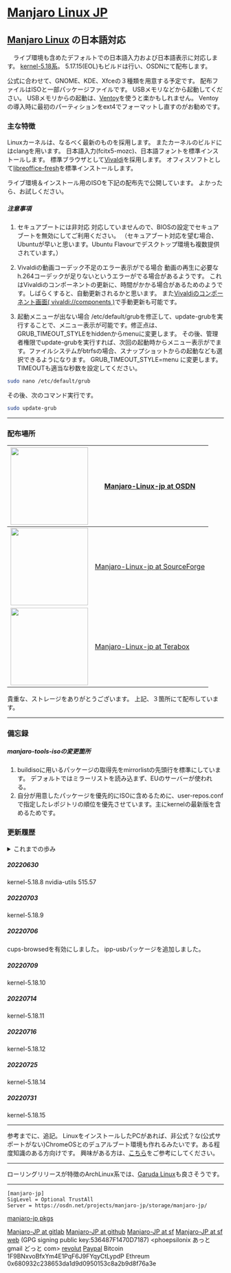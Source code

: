 # [Manjaro Linux JP](https://osdn.net/projects/manjaro-jp/)

## [Manjaro Linux](https://manjaro.org/) の日本語対応
　ライブ環境も含めたデフォルトでの日本語入力および日本語表示に対応します。
[kernel-5.18系](https://kernel.org/)。
5.17.15(EOL)もビルドは行い、OSDNにて配布します。

公式に合わせて、GNOME、KDE、Xfceの３種類を用意する予定です。
配布ファイルはISOと一部パッケージファイルです。
USBメモリなどから起動してください。 
USBメモリからの起動は、[Ventoy](https://ventoy.net/)を使うと楽かもしれません。
Ventoyの導入時に最初のパーティションをext4でフォーマットし直すのがお勧めです。

### 主な特徴
Linuxカーネルは、なるべく最新のものを採用します。
またカーネルのビルドにはclangを用います。
日本語入力(fcitx5-mozc)、日本語フォントを標準インストールします。
標準ブラウザとして[Vivaldi](https://vivaldi.com/)を採用します。
オフィスソフトとして[libreoffice-fresh](https://ja.libreoffice.org)を標準インストールします。

ライブ環境＆インストール用のISOを下記の配布先で公開しています。
よかったら、お試しください。

##### 注意事項
1. セキュアブートには非対応
対応していませんので、BIOSの設定でセキュアブートを無効にしてご利用ください。
（セキュアブート対応を望む場合、Ubuntuが早いと思います。Ubuntu Flavourでデスクトップ環境も複数提供されています。）

2. Vivaldiの動画コーデック不足のエラー表示がでる場合
動画の再生に必要なh.264コーデックが足りないというエラーがでる場合があるようです。
これはVivaldiのコンポーネントの更新に、時間がかかる場合があるためのようです。しばらくすると、自動更新されるかと思います。
また[Vivaldiのコンポーネント画面( vivaldi://components )](vivaldi://components)で手動更新も可能です。

3. 起動メニューが出ない場合
/etc/default/grubを修正して、update-grubを実行することで、メニュー表示が可能です。修正点は、GRUB_TIMEOUT_STYLEをhiddenからmenuに変更します。
その後、管理者権限でupdate-grubを実行すれば、次回の起動時からメニュー表示がでます。ファイルシステムがbtrfsの場合、スナップショットからの起動なども選択できるようになります。
GRUB_TIMEOUT_STYLE=menu に変更します。
TIMEOUTも適当な秒数を設定してください。
```sh
sudo nano /etc/default/grub
```

その後、次のコマンド実行です。
```sh
sudo update-grub
```

---
### 配布場所
[<img src="https://osdn.net/sflogo.php?group_id=14185&type=1" width="180">](https://osdn.net/projects/manjaro-jp/) | [Manjaro-Linux-jp at OSDN](https://osdn.net/projects/manjaro-jp/)  
---|---  
[<img src="http://sourceforge.net/sflogo.php?group_id=66882&type=5" width="180">](https://sourceforge.net/projects/manjaro-jp/) | [Manjaro-Linux-jp at SourceForge](https://sourceforge.net/projects/manjaro-jp/)  
[<img src="https://s0.teraboxcdn.com/fe-opera-static/node-static-v4/fe-webv4-main/img/logo.4e10d647.png" width="180">](https://terabox.com/s/19YM2KYCFY1sPaIXz_W-i-A) | [Manjaro-Linux-jp at Terabox](https://terabox.com/s/19YM2KYCFY1sPaIXz_W-i-A)  

貴重な、ストレージをありがとうございます。
上記、３箇所にて配布しています。

---
### 備忘録
##### manjaro-tools-isoの変更箇所
1. buildisoに用いるパッケージの取得先をmirrorlistの先頭行を標準にしています。
デフォルトではミラーリストを読み込まず、EUのサーバーが使われる。
2. 自分が用意したパッケージを優先的にISOに含めるために、user-repos.confで指定したレポジトリの順位を優先させています。主にkernelの最新版を含めるためです。

### 更新履歴
<details><summary>これまでの歩み</summary>

##### 20220401
kernel-5.17.1 (clangビルド)
linux517-broadcom-wl,linux517-zfsパッケージもビルドして追加しました。
broadcom-wl-dkmsパッケージの修正内容などは、[gitlab](https://gitlab.com/phoepsilonix/manjaro-jp)の[Packagesフォルダ](https://gitlab.com/phoepsilonix/manjaro-jp/-/tree/main/Packages/broadcom-wl-dkms)をご参照ください。

##### 20220408
標準のブラウザを[Vivaldi](https://vivaldi.com/)のみにしました。
もちろん他のブラウザにも自由に変更できます。
ライブ環境のブート時のGRUBの初期値を日本向けにしました。

##### 20220411
パッケージ更新の不具合修正。
日本語フォントの追加。
[Morisawa Inc. 様](https://www.morisawa.co.jp/)が[SIL OFLライセンスのもとに公開](https://www.morisawa.co.jp/about/news/6706)してくださったMorisawa BIZ UDフォントの[Morisawa BIZ UD明朝](https://github.com/googlefonts/morisawa-biz-ud-mincho)、[Morisawa BIZ UDゴシック](https://github.com/googlefonts/morisawa-biz-ud-gothic)をプリインストールしました。
Githubで公開されているフォントをそのまま収録したものです。ライセンスファイルなども同梱しています。(自分でもビルドしましたが、バイナリに差異はありませんでした。)
詳しくは上記の本家サイトやGithubの文書をご確認ください。
[Morisawa BIZ+ フォント](https://www.morisawa.co.jp/products/fonts/bizplus/lineup/)を応援しましょう。

##### 20220413
AURにMorisawa BIZ UDフォントパッケージを登録しました。

##### 20220414
kernel-5.17.3 に更新しました。

##### 20220421
kernel-5.17.4に更新しました。

##### 20220422
日本語入力をfcitx5-mozcに変更しました。

##### 20220424
日本語キーボードとMozcを標準で有効にしました。

##### 20220428
kernel-5.17.5

##### 20220510
kernel-5.17.6

##### 20220513
デスクトップ環境のGNOMEがGNOME42に更新されました。

##### 20220517
kernel-5.17.8

##### 20220519
kernel-5.17.9

##### 20220526
kernel-5.17.11

##### 20220527
nvidiaドライバのバージョンを515.43.04に更新。
kernel-5.18系を追加。

##### 20220531
kernel-5.17.12
kernel-5.18.1

##### 20220607
kernel-5.17.13
kernel-5.18.2

##### 20220608
オフィスソフト関連の変更
インストーラーでのオフィスソフトの選択をなくしました。
主に容量を減らすために、インストーラーでのオフィスソフトの選択をなくし、標準インストールするオフィスソフトをonlyoffice-desktopeditorからlibreoffice-freshに変更しました。

##### 20220611
kernel-5.17.14
kernel-5.18.3
nvidiaドライバのバージョンを515.48.07に更新。
virtualbox-host-dkmsをlinux518でビルドできるように修正。
ISOには含まれませんが、nginx-quicパッケージなどをmanjaro-jpリポジトリに追加しました。
manjaro-jpリポジトリをpacman.confに含めました。

##### 20220614
インストーラーのバグ修正。
GNOME版においてエディタをgeditからgnome-text-editorへ変更しました。

##### 20220619
kernel-5.18.5

##### 20220624
kernel-5.18.6
オーディオ関係のmanjaro-pulseをmanjaro-pipewireに切り替えました。

##### 20220627
kernel-5.18.7
</details>

##### 20220630
kernel-5.18.8
nvidia-utils 515.57

##### 20220703
kernel-5.18.9

##### 20220706
cups-browsedを有効にしました。
ipp-usbパッケージを追加しました。

##### 20220709
kernel-5.18.10

##### 20220714
kernel-5.18.11

##### 20220716
kernel-5.18.12

##### 20220725
kernel-5.18.14

##### 20220731
kernel-5.18.15


---
参考までに、追記。
LinuxをインストールしたPCがあれば、非公式？な(公式サポートがない)ChromeOSとのデュアルブート環境も作れるみたいです。ある程度知識のある方向けです。
興味がある方は、[こちら](https://github.com/sebanc/brunch/blob/master/install-with-linux.md)をご参考にしてください。

---
ローリングリリースが特徴のArchLinux系では、[Garuda Linux](https://garudalinux.org)も良さそうです。

---
```
[manjaro-jp]
SigLevel = Optional TrustAll
Server = https://osdn.net/projects/manjaro-jp/storage/manjaro-jp/
```
[manjaro-jp pkgs](https://osdn.net/projects/manjaro-jp/storage/manjaro-jp/)

[Manjaro-JP at gitlab](https://gitlab.com/phoepsilonix/manjaro-jp/)
[Manjaro-JP at github](https://github.com/phoepsilonix/Manjaro-jp/)
[Manjaro-JP at sf](https://sourceforge.net/projects/manjaro-jp/)
[Manjaro-JP at sf web](https://manjaro-jp.sourceforge.io/)
(GPG signing public key:536487F1470D7187) <phoepsilonix あっと gmail どっと com>
[revolut](https://revolut.me/phoepsilonix)
[Paypal](https://paypal.me/phoepsilonix)
Bitcoin
1F9BNxvoBfxYm4E1PqF6J9FYqyCtLypdP
Ethreum
0x680932c238653da1d9d0950153c8a2b9d8f76a3e

